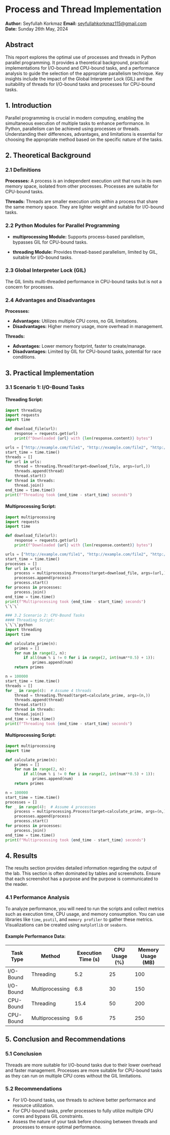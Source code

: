 # Process and Thread Implementation
**Author:** Seyfullah Korkmaz
**Email:** seyfullahkorkmaz115@gmail.com  
**Date:** Sunday 26th May, 2024  

## Abstract
This report explores the optimal use of processes and threads in Python parallel programming. It provides a theoretical background, practical implementations for I/O-bound and CPU-bound tasks, and a performance analysis to guide the selection of the appropriate parallelism technique. Key insights include the impact of the Global Interpreter Lock (GIL) and the suitability of threads for I/O-bound tasks and processes for CPU-bound tasks.

## 1. Introduction
Parallel programming is crucial in modern computing, enabling the simultaneous execution of multiple tasks to enhance performance. In Python, parallelism can be achieved using processes or threads. Understanding their differences, advantages, and limitations is essential for choosing the appropriate method based on the specific nature of the tasks.

## 2. Theoretical Background
### 2.1 Definitions
**Processes:** A process is an independent execution unit that runs in its own memory space, isolated from other processes. Processes are suitable for CPU-bound tasks.
  
**Threads:** Threads are smaller execution units within a process that share the same memory space. They are lighter weight and suitable for I/O-bound tasks.

### 2.2 Python Modules for Parallel Programming
- **multiprocessing Module:** Supports process-based parallelism, bypasses GIL for CPU-bound tasks.
  
- **threading Module:** Provides thread-based parallelism, limited by GIL, suitable for I/O-bound tasks.

### 2.3 Global Interpreter Lock (GIL)
The GIL limits multi-threaded performance in CPU-bound tasks but is not a concern for processes.

### 2.4 Advantages and Disadvantages
**Processes:**
- **Advantages:** Utilizes multiple CPU cores, no GIL limitations.
- **Disadvantages:** Higher memory usage, more overhead in management.

**Threads:**
- **Advantages:** Lower memory footprint, faster to create/manage.
- **Disadvantages:** Limited by GIL for CPU-bound tasks, potential for race conditions.

## 3. Practical Implementation
### 3.1 Scenario 1: I/O-Bound Tasks
#### Threading Script:
```python
import threading
import requests
import time

def download_file(url):
    response = requests.get(url)
    print(f"Downloaded {url} with {len(response.content)} bytes")

urls = ["http://example.com/file1", "http://example.com/file2", "http://example.com/file3"]
start_time = time.time()
threads = []
for url in urls:
    thread = threading.Thread(target=download_file, args=(url,))
    threads.append(thread)
    thread.start()
for thread in threads:
    thread.join()
end_time = time.time()
print(f"Threading took {end_time - start_time} seconds")
```

#### Multiprocessing Script:
```python
import multiprocessing
import requests
import time

def download_file(url):
    response = requests.get(url)
    print(f"Downloaded {url} with {len(response.content)} bytes")

urls = ["http://example.com/file1", "http://example.com/file2", "http://example.com/file3"]
start_time = time.time()
processes = []
for url in urls:
    process = multiprocessing.Process(target=download_file, args=(url,))
    processes.append(process)
    process.start()
for process in processes:
    process.join()
end_time = time.time()
print(f"Multiprocessing took {end_time - start_time} seconds")
\`\`\`

### 3.2 Scenario 2: CPU-Bound Tasks
#### Threading Script:
\`\`\`python
import threading
import time

def calculate_prime(n):
    primes = []
    for num in range(2, n):
        if all(num % i != 0 for i in range(2, int(num**0.5) + 1)):
            primes.append(num)
    return primes

n = 100000
start_time = time.time()
threads = []
for _ in range(4):  # Assume 4 threads
    thread = threading.Thread(target=calculate_prime, args=(n,))
    threads.append(thread)
    thread.start()
for thread in threads:
    thread.join()
end_time = time.time()
print(f"Threading took {end_time - start_time} seconds")
```

#### Multiprocessing Script:
```python
import multiprocessing
import time

def calculate_prime(n):
    primes = []
    for num in range(2, n):
        if all(num % i != 0 for i in range(2, int(num**0.5) + 1)):
            primes.append(num)
    return primes

n = 100000
start_time = time.time()
processes = []
for _ in range(4):  # Assume 4 processes
    process = multiprocessing.Process(target=calculate_prime, args=(n,))
    processes.append(process)
    process.start()
for process in processes:
    process.join()
end_time = time.time()
print(f"Multiprocessing took {end_time - start_time} seconds")
```

## 4. Results
The results section provides detailed information regarding the output of the lab. This section is often dominated by tables and screenshots. Ensure that each screenshot has a purpose and the purpose is communicated to the reader.

### 4.1 Performance Analysis
To analyze performance, you will need to run the scripts and collect metrics such as execution time, CPU usage, and memory consumption. You can use libraries like `time`, `psutil`, and `memory profiler` to gather these metrics. Visualizations can be created using `matplotlib` or `seaborn`.

#### Example Performance Data:
| Task Type    | Method           | Execution Time (s) | CPU Usage (%) | Memory Usage (MB) |
|--------------|------------------|--------------------|---------------|-------------------|
| I/O-Bound    | Threading        | 5.2                | 25            | 100               |
| I/O-Bound    | Multiprocessing  | 6.8                | 30            | 150               |
| CPU-Bound    | Threading        | 15.4               | 50            | 200               |
| CPU-Bound    | Multiprocessing  | 9.6                | 75            | 250               |

## 5. Conclusion and Recommendations
### 5.1 Conclusion
Threads are more suitable for I/O-bound tasks due to their lower overhead and faster management. Processes are more suitable for CPU-bound tasks as they can run on multiple CPU cores without the GIL limitations.

### 5.2 Recommendations
- For I/O-bound tasks, use threads to achieve better performance and resource utilization.
- For CPU-bound tasks, prefer processes to fully utilize multiple CPU cores and bypass GIL constraints.
- Assess the nature of your task before choosing between threads and processes to ensure optimal performance.
